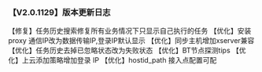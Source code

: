 ### 【V2.0.1129】版本更新日志

【修复】任务历史搜索修复所有业务情况下只显示自己执行的任务
【优化】安装proxy 通信IP改为数据传输IP,登录IP默认显示
【优化】同步主机增加xserver兼容
【优化】任务历史去掉已忽略状态改为失败状态
【优化】BT节点探测tips
【优化】上云添加策略增加登录 IP
【优化】hostid_path 接入点配置可配